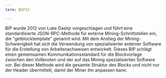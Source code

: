 ```yaml
---
term: BIP22

---
```

BIP wurde 2012 von Luke Dashjr vorgeschlagen und führt eine standardisierte JSON-RPC-Methode für externe Mining-Schnittstellen ein, die "getblocktemplate" genannt wird. Mit dem Anstieg der Mining-Schwierigkeit hat sich die Verwendung von spezialisierter externer Software für die Erstellung von Arbeitsnachweisen entwickelt. Dieses BIP schlägt einen gemeinsamen Kommunikationsstandard für die Blockvorlage zwischen den Vollknoten und der auf das Mining spezialisierten Software vor. Bei dieser Methode wird die gesamte Struktur des Blocks und nicht nur der Header übermittelt, damit der Miner ihn anpassen kann.